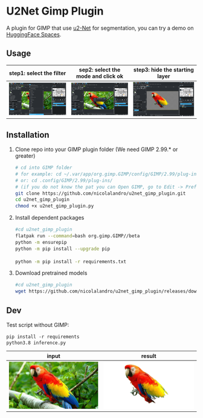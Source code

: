 # U2Net Gimp Plugin
A plugin for GIMP that use [u2-Net](https://github.com/xuebinqin/U-2-Net) for segmentation, you can try a demo on [HuggingFace Spaces](https://huggingface.co/spaces/xiongjie/u2net_rgba).

## Usage
|step1: select the filter|sep2: select the mode and click ok|step3: hide the starting layer |
|---|---|---|
|![](imgs/demo1.png)|![](imgs/demo2.png)|![](imgs/demo3.png)|

## Installation
1. Clone repo into your GIMP plugin folder (We need GIMP 2.99.* or greater)

    ```bash
    # cd into GIMP folder 
    # for example: cd ~/.var/app/org.gimp.GIMP/config/GIMP/2.99/plug-ins
    # or: cd .config/GIMP/2.99/plug-ins/
    # (if you do not know the pat you can Open GIMP, go to Edit -> Preferences -> Folders -> Plug-Ins and see the folder/path listed.)
    git clone https://github.com/nicolalandro/u2net_gimp_plugin.git
    cd u2net_gimp_plugin
    chmod +x u2net_gimp_plugin.py
    ```
2. Install dependent packages

    ```bash
    #cd u2net_gimp_plugin
    flatpak run --command=bash org.gimp.GIMP//beta
    python -m ensurepip
    python -m pip install --upgrade pip

    python -m pip install -r requirements.txt
    ```
3. Download pretrained models

    ```bash
    #cd u2net_gimp_plugin
    wget https://github.com/nicolalandro/u2net_gimp_plugin/releases/download/0.1/u2net.onnx
    ```

## Dev
Test script without GIMP:
```
pip install -r requirements
python3.8 inference.py
```

|input|result|
|---|---|
|![](imgs/Parrot.jpg)|![](imgs/ParrotSeg.png)|
